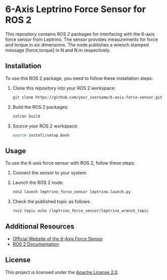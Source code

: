 # 6-Axis Leptrino Force Sensor for ROS 2
This repository contains ROS 2 packages for interfacing with the 6-axis force sensor from Leptrino. The sensor provides measurements for force and torque in six dimensions. The node publishes a wrench stamped message [force,torque] in N and N.m respectively. 

## Installation

To use this ROS 2 package, you need to follow these installation steps:

1. Clone this repository into your ROS 2 workspace:

    ```bash
    git clone https://github.com/your_username/6-axis-force-sensor.git
    ```

2. Build the ROS 2 packages:

    ```bash
    colcon build
    ```

3. Source your ROS 2 workspace:

    ```bash
    source install/setup.bash
    ```

## Usage

To use the 6-axis force sensor with ROS 2, follow these steps:

1. Connect the sensor to your system.

2. Launch the ROS 2 node:

    ```bash
    ros2 launch leptrino_force_sensor leptrino.launch.py 
    ```

3. Check the published topic as follows:
    ```bash
    ros2 topic echo /leptrino_force_sensor/leptrino_wrench_topic
    ```
## Additional Resources

- [Official Website of the 6-Axis Force Sensor](https://www.leptrino.co.jp/product/6axis-force-sensor)
- [ROS 2 Documentation](https://docs.ros.org/en/humble/index.html)

## License

This project is licensed under the [Apache License 2.0](LICENSE).

